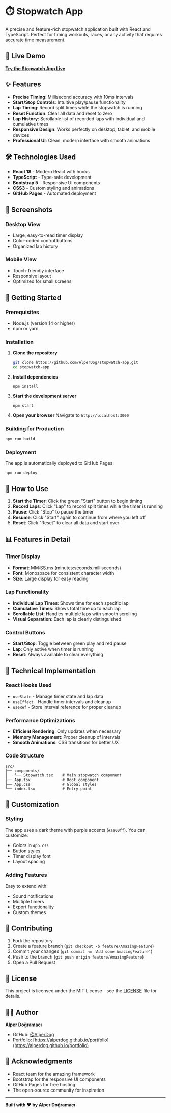 # ⏱️ Stopwatch App

A precise and feature-rich stopwatch application built with React and TypeScript. Perfect for timing workouts, races, or any activity that requires accurate time measurement.

## 🚀 Live Demo

**[Try the Stopwatch App Live](https://alperdog.github.io/stopwatch-app)**

## ✨ Features

- **Precise Timing**: Millisecond accuracy with 10ms intervals
- **Start/Stop Controls**: Intuitive play/pause functionality
- **Lap Timing**: Record split times while the stopwatch is running
- **Reset Function**: Clear all data and reset to zero
- **Lap History**: Scrollable list of recorded laps with individual and cumulative times
- **Responsive Design**: Works perfectly on desktop, tablet, and mobile devices
- **Professional UI**: Clean, modern interface with smooth animations

## 🛠️ Technologies Used

- **React 18** - Modern React with hooks
- **TypeScript** - Type-safe development
- **Bootstrap 5** - Responsive UI components
- **CSS3** - Custom styling and animations
- **GitHub Pages** - Automated deployment

## 📱 Screenshots

### Desktop View

- Large, easy-to-read timer display
- Color-coded control buttons
- Organized lap history

### Mobile View

- Touch-friendly interface
- Responsive layout
- Optimized for small screens

## 🚀 Getting Started

### Prerequisites

- Node.js (version 14 or higher)
- npm or yarn

### Installation

1. **Clone the repository**

   ```bash
   git clone https://github.com/AlperDog/stopwatch-app.git
   cd stopwatch-app
   ```

2. **Install dependencies**

   ```bash
   npm install
   ```

3. **Start the development server**

   ```bash
   npm start
   ```

4. **Open your browser**
   Navigate to `http://localhost:3000`

### Building for Production

```bash
npm run build
```

### Deployment

The app is automatically deployed to GitHub Pages:

```bash
npm run deploy
```

## 🎯 How to Use

1. **Start the Timer**: Click the green "Start" button to begin timing
2. **Record Laps**: Click "Lap" to record split times while the timer is running
3. **Pause**: Click "Stop" to pause the timer
4. **Resume**: Click "Start" again to continue from where you left off
5. **Reset**: Click "Reset" to clear all data and start over

## 📊 Features in Detail

### Timer Display

- **Format**: MM:SS.ms (minutes:seconds.milliseconds)
- **Font**: Monospace for consistent character width
- **Size**: Large display for easy reading

### Lap Functionality

- **Individual Lap Times**: Shows time for each specific lap
- **Cumulative Times**: Shows total time up to each lap
- **Scrollable List**: Handles multiple laps with smooth scrolling
- **Visual Separation**: Each lap is clearly distinguished

### Control Buttons

- **Start/Stop**: Toggle between green play and red pause
- **Lap**: Only active when timer is running
- **Reset**: Always available to clear everything

## 🔧 Technical Implementation

### React Hooks Used

- `useState` - Manage timer state and lap data
- `useEffect` - Handle timer intervals and cleanup
- `useRef` - Store interval reference for proper cleanup

### Performance Optimizations

- **Efficient Rendering**: Only updates when necessary
- **Memory Management**: Proper cleanup of intervals
- **Smooth Animations**: CSS transitions for better UX

### Code Structure

```
src/
├── components/
│   └── Stopwatch.tsx    # Main stopwatch component
├── App.tsx              # Root component
├── App.css              # Global styles
└── index.tsx            # Entry point
```

## 🎨 Customization

### Styling

The app uses a dark theme with purple accents (`#aa00ff`). You can customize:

- Colors in `App.css`
- Button styles
- Timer display font
- Layout spacing

### Adding Features

Easy to extend with:

- Sound notifications
- Multiple timers
- Export functionality
- Custom themes

## 🤝 Contributing

1. Fork the repository
2. Create a feature branch (`git checkout -b feature/AmazingFeature`)
3. Commit your changes (`git commit -m 'Add some AmazingFeature'`)
4. Push to the branch (`git push origin feature/AmazingFeature`)
5. Open a Pull Request

## 📄 License

This project is licensed under the MIT License - see the [LICENSE](LICENSE) file for details.

## 👨‍💻 Author

**Alper Doğramacı**

- GitHub: [@AlperDog](https://github.com/AlperDog)
- Portfolio: [https://alperdog.github.io/portfolio](https://alperdog.github.io/portfolio)

## 🙏 Acknowledgments

- React team for the amazing framework
- Bootstrap for the responsive UI components
- GitHub Pages for free hosting
- The open-source community for inspiration

---

**Built with ❤️ by Alper Doğramacı**

